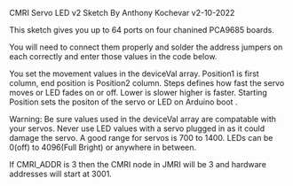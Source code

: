 CMRI Servo LED v2 Sketch By Anthony Kochevar v2-10-2022

This sketch gives you up to 64 ports on four chanined PCA9685 boards.

You will need to connect them properly and solder the address jumpers on each
correctly and enter those values in the code below.

You set the movement values in the deviceVal array.
Position1 is first column, end position is Position2 column.
Steps defines how fast the servo moves or LED fades on or off. Lower is slower higher is faster.
Starting Position sets the positon of the servo or LED on Arduino boot
.

Warning:  Be sure values used in the deviceVal array are compatable with your servos.
Never use LED values with a servo plugged in as it could damage the servo.
A good range for servos is 700 to 1400.  LEDs can be 0(off) to 4096(Full Bright)
or anywhere in between.

If CMRI_ADDR is 3 then the CMRI node in JMRI will be 3 and hardware addresses will start at 3001.
